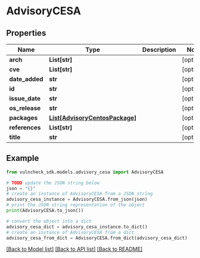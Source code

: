 # AdvisoryCESA


## Properties

Name | Type | Description | Notes
------------ | ------------- | ------------- | -------------
**arch** | **List[str]** |  | [optional] 
**cve** | **List[str]** |  | [optional] 
**date_added** | **str** |  | [optional] 
**id** | **str** |  | [optional] 
**issue_date** | **str** |  | [optional] 
**os_release** | **str** |  | [optional] 
**packages** | [**List[AdvisoryCentosPackage]**](AdvisoryCentosPackage.md) |  | [optional] 
**references** | **List[str]** |  | [optional] 
**title** | **str** |  | [optional] 

## Example

```python
from vulncheck_sdk.models.advisory_cesa import AdvisoryCESA

# TODO update the JSON string below
json = "{}"
# create an instance of AdvisoryCESA from a JSON string
advisory_cesa_instance = AdvisoryCESA.from_json(json)
# print the JSON string representation of the object
print(AdvisoryCESA.to_json())

# convert the object into a dict
advisory_cesa_dict = advisory_cesa_instance.to_dict()
# create an instance of AdvisoryCESA from a dict
advisory_cesa_from_dict = AdvisoryCESA.from_dict(advisory_cesa_dict)
```
[[Back to Model list]](../README.md#documentation-for-models) [[Back to API list]](../README.md#documentation-for-api-endpoints) [[Back to README]](../README.md)


